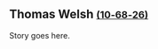 ## Thomas Welsh <small>[(10‑68‑26)](https://brisbane.discovereverafter.com/profile/31847386 "Go to Memorial Information" )</small>

Story goes here. 